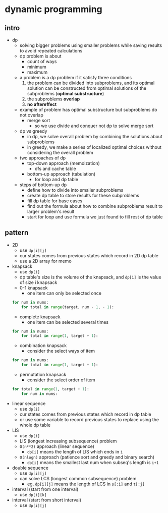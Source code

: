 # dynamic programming

## intro

- dp
    - solving bigger problems using smaller problems while saving results to avoid repeated calculations
    - dp problem is about
        - count of ways
        - minimum
        - maximum
    - a problem is a dp problem if it satisfy three conditions
        1. the problem can be divided into subproblems, and its optimal solution can be constructed from optimal solutions of the subproblems (**optimal substructure**)
        2. the subproblems **overlap**
        3. ****no aftereffect****
    - example of problem has optimal substructure but subproblems do not overlap
        - merge sort
            - so we use divide and conquer not dp to solve merge sort
    - dp vs greedy
        -  in dp, we solve overall problem by combining the solutions about subproblems
        -  in greedy, we make a series of localized optimal choices without considering the overall problem
    - two approaches of dp
        - top-down approach (memoization)
            - dfs and cache table
        - bottom-up approach (tabulation)
            - for loop and dp table
    - steps of bottom-up dp
        - define how to divide into smaller subproblems
        - create dp table to store results for these subproblems
        - fill dp table for base cases
        - find out the formula about how to combine subproblems result to larger problem's result
        - start for loop and use formula we just found to fill rest of dp table

## pattern

- 2D
    - use `dp[i][j]`
    - cur states comes from previous states which record in 2D dp table
    - use a 2D array for memo
- knapsack
    - use `dp[i]`
    - dp table's size is the volume of the knapsack, and `dp[i]` is the value of size i knapsack
    - 0-1 knapsack
        - one item can only be selected once
    ```python
    for num in nums:
        for total in range(target, num - 1, - 1):
    ```
    - complete knapsack
        - one item can be selected several times
    ```python
    for num in nums:
        for total in range(1, target + 1):
    ```
    - combination knapsack
        - consider the select ways of item
    ```python
    for num in nums:
        for total in range(1, target + 1):
    ```
    - permutation knapsack
        - consider the select order of item
    ```python
    for total in range(1, target + 1):
        for num in nums:
    ```
- linear sequence
    - use `dp[i]`
    - cur states comes from previous states which record in dp table
    - or use some variable to record previous states to replace using the whole dp table
- LIS 
    - use `dp[i]`
    - LIS (longest increasing subsequence) problem
    - `O(n**2)` approach (linear sequence)
        - `dp[i]` means the length of LIS which ends in `i`
    - `O(nlogn)` approach (patience sort and greedy and binary search)
        - `dp[i]` means the smallest last num when subseq's length is `i+1`
- double sequence
    - use `dp[i][j]`
    - can solve LCS (longest common subsequence) problem
        - eg. `dp[i][j]` means the length of LCS in `s[:i]` and `t[:j]`
- interval (start from one interval)
    - use `dp[i][k]`
- interval (start from short interval)
    - use `dp[i][j]`


